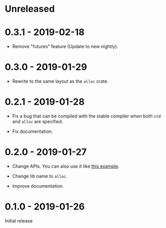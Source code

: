 # Unreleased

# 0.3.1 - 2019-02-18

* Remove "futures" feature (Update to new nightly).

# 0.3.0 - 2019-01-29

* Rewrite to the same layout as the `alloc` crate.

# 0.2.1 - 2019-01-28

* Fix a bug that can be compiled with the stable compiler when both `std` and `alloc` are specified.

* Fix documentation.

# 0.2.0 - 2019-01-27

* Change APIs. You can also use it like [this example](https://github.com/taiki-e/alloc-shim/tree/v0.2.0/examples/std-shim).

* Change lib name to `alloc`.

* Improve documentation.

# 0.1.0 - 2019-01-26

Initial release
